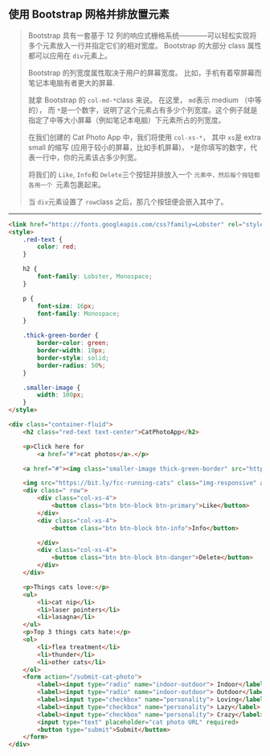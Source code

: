## 使用 Bootstrap 网格并排放置元素

> Bootstrap 具有一套基于 12 列的响应式栅格系统————可以轻松实现将多个元素放入一行并指定它们的相对宽度。 Bootstrap 的大部分 class 属性都可以应用在 `div`元素上。
>
> Bootstrap 的列宽度属性取决于用户的屏幕宽度。 比如，手机有着窄屏幕而笔记本电脑有者更大的屏幕.
>
> 就拿 Bootstrap 的 `col-md-*`class 来说。 在这里， `md`表示 medium （中等的）， 而 `*`是一个数字，说明了这个元素占有多少个列宽度。这个例子就是指定了中等大小屏幕（例如笔记本电脑）下元素所占的列宽度。
>
> 在我们创建的 Cat Photo App 中，我们将使用 `col-xs-*`， 其中 `xs`是 extra small 的缩写 (应用于较小的屏幕，比如手机屏幕)， `*`是你填写的数字，代表一行中，你的元素该占多少列宽。
>
> 将我们的 `Like`, `Info`和 `Delete`三个按钮并排放入一个 ``元素中，然后每个按钮都各用一个 ``元素包裹起来。
>
> 当 `div`元素设置了 `row`class 之后，那几个按钮便会嵌入其中了。

---

```html
<link href="https://fonts.googleapis.com/css?family=Lobster" rel="stylesheet" type="text/css">
<style>
	.red-text {
		color: red;
	}

	h2 {
		font-family: Lobster, Monospace;
	}

	p {
		font-size: 16px;
		font-family: Monospace;
	}

	.thick-green-border {
		border-color: green;
		border-width: 10px;
		border-style: solid;
		border-radius: 50%;
	}

	.smaller-image {
		width: 100px;
	}
</style>

<div class="container-fluid">
	<h2 class="red-text text-center">CatPhotoApp</h2>

	<p>Click here for
		<a href="#">cat photos</a>.</p>

	<a href="#"><img class="smaller-image thick-green-border" src="https://bit.ly/fcc-relaxing-cat" alt="A cute orange cat lying on its back."></a>

	<img src="https://bit.ly/fcc-running-cats" class="img-responsive" alt="Three kittens running towards the camera.">
	<div class=" row">
		<div class="col-xs-4">
			<button class="btn btn-block btn-primary">Like</button>
		</div>
		<div class="col-xs-4">
			<button class="btn btn-block btn-info">Info</button>

		</div>
		<div class="col-xs-4">
			<button class="btn btn-block btn-danger">Delete</button>
		</div>
	</div>

	<p>Things cats love:</p>
	<ul>
		<li>cat nip</li>
		<li>laser pointers</li>
		<li>lasagna</li>
	</ul>
	<p>Top 3 things cats hate:</p>
	<ol>
		<li>flea treatment</li>
		<li>thunder</li>
		<li>other cats</li>
	</ol>
	<form action="/submit-cat-photo">
		<label><input type="radio" name="indoor-outdoor"> Indoor</label>
		<label><input type="radio" name="indoor-outdoor"> Outdoor</label>
		<label><input type="checkbox" name="personality"> Loving</label>
		<label><input type="checkbox" name="personality"> Lazy</label>
		<label><input type="checkbox" name="personality"> Crazy</label>
		<input type="text" placeholder="cat photo URL" required>
		<button type="submit">Submit</button>
	</form>
</div>
```

